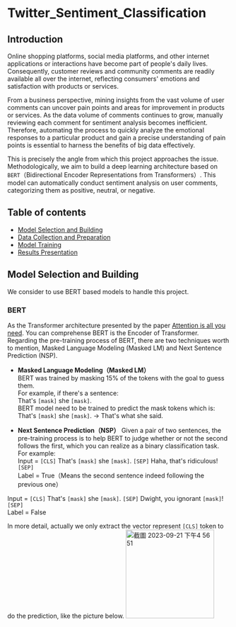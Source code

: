 # Twitter_Sentiment_Classification

## Introduction
Online shopping platforms, social media platforms, and other internet applications or interactions have become part of people's daily lives. Consequently, customer reviews and community comments are readily available all over the internet, reflecting consumers' emotions and satisfaction with products or services.

From a business perspective, mining insights from the vast volume of user comments can uncover pain points and areas for improvement in products or services. As the data volume of comments continues to grow, manually reviewing each comment for sentiment analysis becomes inefficient. Therefore, automating the process to quickly analyze the emotional responses to a particular product and gain a precise understanding of pain points is essential to harness the benefits of big data effectively.

This is precisely the angle from which this project approaches the issue. Methodologically, we aim to build a deep learning architecture based on `BERT`（Bidirectional Encoder Representations from Transformers）. This model can automatically conduct sentiment analysis on user comments, categorizing them as positive, neutral, or negative.

## Table of contents
* [Model Selection and Building](#model-selection-and-building)
* [Data Collection and Preparation](#Data-Collection-and-Preparation)
* [Model Training](#Model-Training)
* [Results Presentation](#Results-presentation)

## Model Selection and Building
We consider to use BERT based models to handle this project.
### BERT
As the Transformer architecture presented by the paper [Attention is all you need](#Attention-is-all-you-need). You can comprehense BERT is the Encoder of Transformer.
Regarding the pre-training process of BERT, there are two techniques worth to mention, Masked Language Modeling (Masked LM) and Next Sentence Prediction (NSP).

- **Masked Language Modeling（Masked LM）**  
BERT was trained by masking 15% of the tokens with the goal to guess them.  
For example, if there's a sentence:  
That's `[mask]` she `[mask]`.  
BERT model need to be trained to predict the mask tokens which is:  
That's `[mask]` she `[mask]`. -> That's what she said.  

- **Next Sentence Prediction（NSP）**
Given a pair of two sentences, the pre-training process is to help BERT to judge whether or not the second follows the first, which you can realize as a binary classification task.  
For example:  
Input = `[CLS]` That's `[mask]` she `[mask]`. `[SEP]` Haha, that's ridiculous! `[SEP]`  
Label = True（Means the second sentence indeed following the previous one）  

Input = `[CLS]` That's `[mask]` she `[mask]`. `[SEP]` Dwight, you ignorant `[mask]`! `[SEP]`  
Label = False  

In more detail, actually we only extract the vector represent `[CLS]` token to do the prediction, like the picture below.
<img width="200" alt="截圖 2023-09-21 下午4 56 51" src="https://github.com/Shawus/Text_Sentiment_Classification/assets/104006335/bf9b672d-3de3-46b1-a769-d7608098faf1">  











